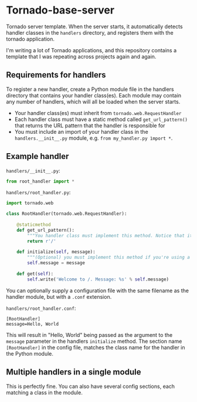 # Tornado-base-server

Tornado server template. When the server starts, it automatically detects handler classes in the `handlers` directory, and registers them with the tornado application.

I'm writing a lot of Tornado applications, and this repository contains a template that I was repeating across projects again and again.

## Requirements for handlers

To register a new handler, create a Python module file in the handlers directory that contains your handler class(es). Each module may contain any number of handlers, which will all be loaded when the server starts.

* Your handler class(es) must inherit from `tornado.web.RequestHandler`
* Each handler class must have a static method called `get_url_pattern()` that returns the URL pattern that the handler is responsible for
* You must include an import of your handler class in the `handlers.__init__.py` module, e.g. `from my_handler.py ìmport *`.

## Example handler

`handlers/__init__.py`:

```python
from root_handler import *
```

`handlers/root_handler.py`:

```python
import tornado.web

class RootHandler(tornado.web.RequestHandler):
	
	@staticmethod
	def get_url_pattern():
		"""You handler class must implement this method. Notice that it is a static method"""
		return r'/'
		
	def initialize(self, message):
		"""(Optional) you must implement this method if you're using a config file that matches the module name (see config example below)."""
		self.message = message
		
	def get(self):
		self.write('Welcome to /. Message: %s' % self.message)
```

You can optionally supply a configuration file with the same filename as the handler module, but with a `.conf` extension.

`handlers/root_handler.conf`:

```
[RootHandler]
message=Hello, World
```

This will result in "Hello, World" being passed as the argument to the `message` parameter in the handlers `initialize` method. The section name `[RootHandler]` in the config file, matches the class name for the handler in the Python module.

## Multiple handlers in a single module

This is perfectly fine. You can also have several config sections, each matching a class in the module.